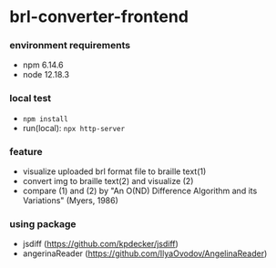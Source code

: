 # brl-converter-frontend

### environment requirements
- npm 6.14.6
- node 12.18.3

### local test
- `npm install`
- run(local): `npx http-server`

### feature
- visualize uploaded brl format file to braille text(1)
- convert img to braille text(2) and visualize (2)
- compare (1) and (2) by "An O(ND) Difference Algorithm and its Variations" (Myers, 1986)

### using package
- jsdiff (https://github.com/kpdecker/jsdiff)
- angerinaReader (https://github.com/IlyaOvodov/AngelinaReader)

